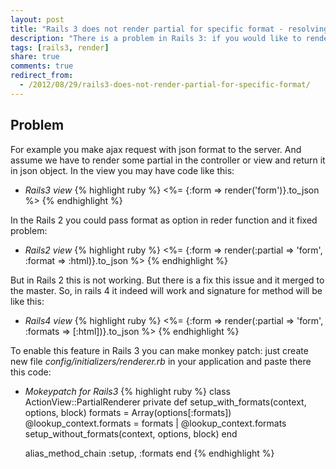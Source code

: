 ```yaml
---
layout: post
title: "Rails 3 does not render partial for specific format - resolving issue"
description: "There is a problem in Rails 3: if you would like to render for example html format for partial in ajax request you won't manage it in Rails 3. In this post I will describe how to avoid this problem"
tags: [rails3, render]
share: true
comments: true
redirect_from:
  - /2012/08/29/rails3-does-not-render-partial-for-specific-format/
---
```



## Problem

For example you make ajax request with json format to the server. And assume we have to render some partial in the controller or view and return it in json object. In the view you may have code like this:

+ *Rails3 view*
{% highlight ruby %}
<%= {:form => render('form')}.to_json %>
{% endhighlight %}

In the Rails 2 you could pass format as option in reder function and it fixed problem:

+ *Rails2 view*
{% highlight ruby %}
<%= {:form => render(:partial => 'form', :format => :html)}.to_json %>
{% endhighlight %}

But in Rails 2 this is not working. But there is a fix this issue and it merged to the master. So, in rails 4 it indeed will work and signature for method will be like this:

+ *Rails4 view*
{% highlight ruby %}
<%= {:form => render(:partial => 'form', :formats => [:html])}.to_json %>
{% endhighlight %}

To enable this feature in Rails 3 you can make monkey patch: just create new file *config/initializers/renderer.rb* in your application and paste there this code:

+ *Mokeypatch for Rails3*
{% highlight ruby %}
class ActionView::PartialRenderer
  private
  def setup_with_formats(context, options, block)
    formats = Array(options[:formats])
    @lookup_context.formats = formats | @lookup_context.formats
    setup_without_formats(context, options, block)
  end

  alias_method_chain :setup, :formats
end
{% endhighlight %}